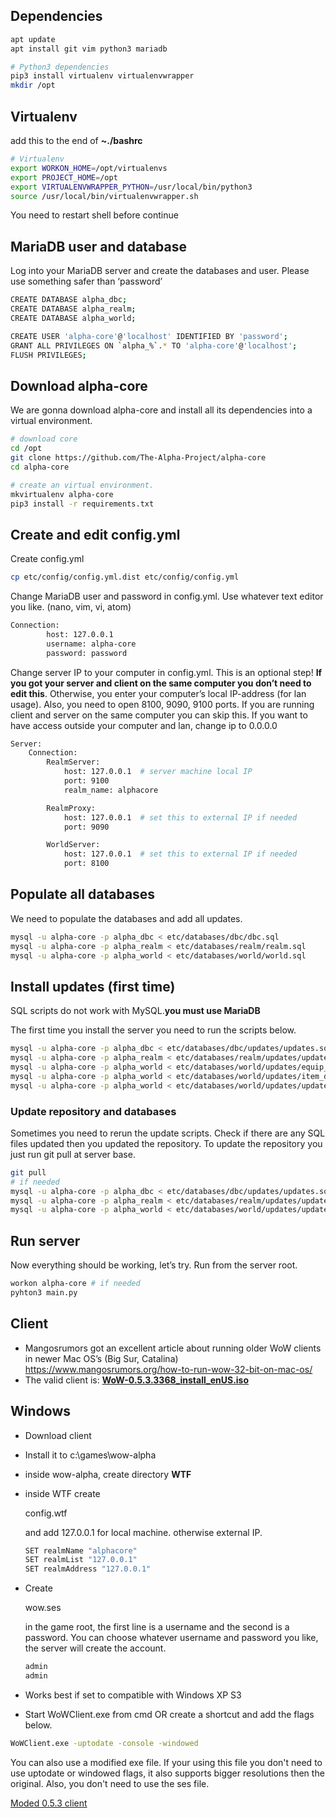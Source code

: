 
## Dependencies

```bash
apt update
apt install git vim python3 mariadb

# Python3 dependencies
pip3 install virtualenv virtualenvwrapper
mkdir /opt
```



## Virtualenv

add this to the end of **~./bashrc**

```bash
# Virtualenv
export WORKON_HOME=/opt/virtualenvs
export PROJECT_HOME=/opt
export VIRTUALENVWRAPPER_PYTHON=/usr/local/bin/python3
source /usr/local/bin/virtualenvwrapper.sh
```

You need to restart shell before continue



## MariaDB user and database

Log into your MariaDB server and create the databases and user. Please use something safer than ‘password’

```bash
CREATE DATABASE alpha_dbc;
CREATE DATABASE alpha_realm;
CREATE DATABASE alpha_world;

CREATE USER 'alpha-core'@'localhost' IDENTIFIED BY 'password';
GRANT ALL PRIVILEGES ON `alpha_%`.* TO 'alpha-core'@'localhost';
FLUSH PRIVILEGES;
```



## Download alpha-core

We are gonna download alpha-core and install all its dependencies into a virtual environment.

```bash
# download core
cd /opt
git clone https://github.com/The-Alpha-Project/alpha-core
cd alpha-core

# create an virtual environment. 
mkvirtualenv alpha-core
pip3 install -r requirements.txt
```



## Create and edit config.yml

Create config.yml

```bash
cp etc/config/config.yml.dist etc/config/config.yml
```



Change MariaDB user and password in config.yml. Use whatever text editor you like. (nano, vim, vi, atom)

```bash
Connection:
        host: 127.0.0.1
        username: alpha-core
        password: password
```



Change server IP to your computer in config.yml. This is an optional step! **If you got your server and client on the same computer you don’t need to edit this**. Otherwise, you enter your computer’s local IP-address (for lan usage).  Also, you need to open 8100, 9090, 9100 ports. If you are running client and server on the same computer you can skip this. If you want to have access outside your computer and lan, change ip to 0.0.0.0

```bash
Server:
    Connection:
        RealmServer:
            host: 127.0.0.1  # server machine local IP
            port: 9100
            realm_name: alphacore

        RealmProxy:
            host: 127.0.0.1  # set this to external IP if needed
            port: 9090

        WorldServer:
            host: 127.0.0.1  # set this to external IP if needed
            port: 8100
```



## Populate all databases

We need to populate the databases and add all updates.

```bash
mysql -u alpha-core -p alpha_dbc < etc/databases/dbc/dbc.sql
mysql -u alpha-core -p alpha_realm < etc/databases/realm/realm.sql
mysql -u alpha-core -p alpha_world < etc/databases/world/world.sql
```



## Install updates (first time)

SQL scripts do not work with MySQL.**you must use MariaDB**

The first time you install the server you need to run the scripts below.

```bash
mysql -u alpha-core -p alpha_dbc < etc/databases/dbc/updates/updates.sql
mysql -u alpha-core -p alpha_realm < etc/databases/realm/updates/updates.sql
mysql -u alpha-core -p alpha_world < etc/databases/world/updates/equip_template.sql
mysql -u alpha-core -p alpha_world < etc/databases/world/updates/item_display_fixes.sql
mysql -u alpha-core -p alpha_world < etc/databases/world/updates/updates.sql
```



### Update repository and databases

Sometimes you need to rerun the update scripts. Check if there are  any SQL files updated then you updated the repository. To update the  repository you just run git pull at server base.

```bash
git pull
# if needed
mysql -u alpha-core -p alpha_dbc < etc/databases/dbc/updates/updates.sql
mysql -u alpha-core -p alpha_realm < etc/databases/realm/updates/updates.sql
mysql -u alpha-core -p alpha_world < etc/databases/world/updates/updates.sql
```



## Run server

Now everything should be working, let’s try. Run from the server root.

```bash
workon alpha-core # if needed
pyhton3 main.py
```



## Client

- Mangosrumors got an excellent article about running older WoW clients in newer Mac OS’s (Big Sur, Catalina) https://www.mangosrumors.org/how-to-run-wow-32-bit-on-mac-os/
- The valid client is: **[WoW-0.5.3.3368_install_enUS.iso](https://archive.org/download/World_of_Warcraft_Client_and_Installation_Archive/ISO/WoW-0.5.3.3368_install_enUS.iso)**



## Windows

- Download client

- Install it to c:\games\wow-alpha

- inside wow-alpha, create directory **WTF**

- inside WTF create 

  config.wtf

   and add 127.0.0.1 for local machine. otherwise external IP. 

  ```bash
  SET realmName "alphacore"
  SET realmList "127.0.0.1"
  SET realmAddress "127.0.0.1"
  ```

- Create 

  wow.ses

   in the game root, the first line is a username and the second is a password. You can choose whatever username and password you like, the server will create the account.

  ```bash
  admin
  admin
  ```

- Works best if set to compatible with Windows XP S3

- Start WoWClient.exe from cmd OR create a shortcut and add the flags below.

```bash
WoWClient.exe -uptodate -console -windowed
```

You can also use a modified exe file. If your using this file you don't need to use uptodate or windowed flags, it also supports bigger resolutions then the original. Also, you don't need to use the ses file. 

[Moded 0.5.3 client ](http://www.mediafire.com/file/wjbk1ovyyb6ry7l/Mods.zip/file)